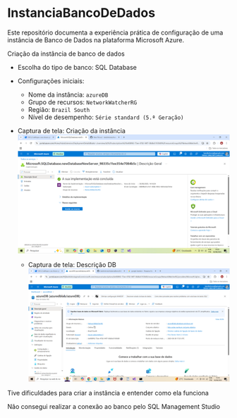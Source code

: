# InstanciaBancoDeDados

Este repositório documenta a experiência prática de configuração de uma instância de Banco de Dados na plataforma Microsoft Azure.

Criação da instância de banco de dados
- Escolha do tipo de banco: SQL Database 
- Configurações iniciais:
  - Nome da instância: `azureDB`
  - Grupo de recursos: `NetworkWatcherRG`
  - Região: `Brazil South`
  - Nível de desempenho: `Série standard (5.ª Geração)`
- Captura de tela: Criação da instância
  ![Criação da instância](./imagens/CriacaoBD.png)

  - Captura de tela: Descrição DB
  ![Descrição](./imagens/azureDB.png)

Tive dificuldades para criar a instância e entender como ela funciona

Não consegui realizar a conexão ao banco pelo SQL Management Studio

